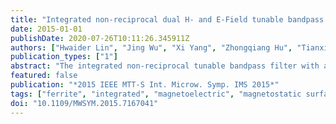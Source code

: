 ```yaml
---
title: "Integrated non-reciprocal dual H- and E-Field tunable bandpass filter with ultra-wideband isolation"
date: 2015-01-01
publishDate: 2020-07-26T10:11:26.345911Z
authors: ["Hwaider Lin", "Jing Wu", "Xi Yang", "Zhongqiang Hu", "Tianxiang Nan", "Satoru Emori", "Yuan Gao", "Rongdi Guo", "Xinjun Wang", "Nian X. Sun"]
publication_types: ["1"]
abstract: "The integrated non-reciprocal tunable bandpass filter with a NiZn feritte film deposited via a spin sprayed process is presented. With external in-plane magnetic fields from 100 to 400Oe, the central frequency was tuned from 3.78 to 5.27GHz, with an insertion loss of 1.73 to 3.42dB and an in-band isolation of more than 13 dB, which was attributed to the non-reciprocity characteristics of the magnetostatic surface wave. By attaching the BPF on a PMN-PT slab, it can perform a voltage tunable behavior by magnetoelectric coupling. Frequency tunabilities of 500MHz/100Oe and 55MHz/1(kV/cm) are achieved. This design with dual functionality of integrated tunable bandpass filters and an UWB isolator can lead for compact, low-cost and power-efficient RF communication systems on RFIC and MMIC."
featured: false
publication: "*2015 IEEE MTT-S Int. Microw. Symp. IMS 2015*"
tags: ["ferrite", "integrated", "magnetoelectric", "magnetostatic surface wave", "non-reciprocal", "tunable bandpass filter"]
doi: "10.1109/MWSYM.2015.7167041"
---
```


